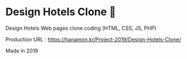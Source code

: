 # Design Hotels Clone 🐑

Design Hotels Web pages clone coding (HTML, CSS, JS, PHP)

Production URL : https://hanamon.kr/Project-2019/Design-Hotels-Clone/

Made in 2019

